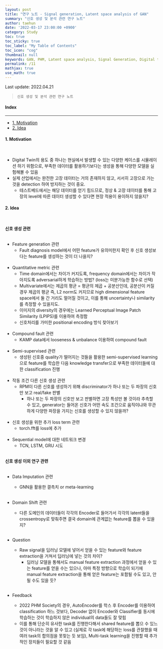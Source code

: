 ```yaml
---
layout: post
title: "연구 노트 - Signal generation, Latent space analysis of GAN"
summary: "신호 생성 및 분석 관련 연구 노트"
author: taehun
date: '2022-03-17 23:00:00 +0900'
category: Study
toc: true
toc_sticky: true
toc_label: "My Table of Contents"
toc_icon: "cog"
thumbnail: null
keywords: GAN, PHM, Latent space analysis, Signal Generation, Digital twin, DeepLearning
permalink: /11
mathjax: true
use_math: true
---
```

Last update: 2022.04.21<br>
> `신호 생성 및 분석 관련 연구 노트`

#### Index
---

- [1. Motivation](#1-motivation)
- [2. Idea](#2-idea)


#### **1. Motivation**
  
<br>

- Digital Twin의 용도 중 하나는 현실에서 발생할 수 있는 다양한 케이스를 시뮬레이션 하기 위함으로, 부족한 데이터를 활용하기보다는 생성을 통해 다양한 모델을 실험해볼 수 있음<br>
- 실제 산업에서는 완전한 고장 데이터는 거의 존재하지 않고, 서서히 고장으로 가는 것을 detection 하여 방지하는 것이 중요.
  - 테스트베드에서는 해당 데이터를 얻기 힘드므로, 정상 & 고장 데이터를 통해 고장의 level에 따른 데이터 생성할 수 있다면 현장 적용이 용이하지 않을지?<br>


#### **2. Idea**

<br>

**신호 생성 관련**<br><br>
- Feature generation 관련
  - Fault diagnosis model에서 어떤 feature가 유의미한지 확인 후 신호 생성보다는 feature를 생성하는 것이 더 나을지?<br><br>
- Quantitative metric 관련
  - Time domain에서는 차이가 커지도록, frequency domain에서는 차이가 작아지도록 adversarial하게 학습하는 방법? (loss는 미분가능한 함수로 선택)
  - Multivariate에서는 제곱의 평균 = 평균의 제곱 + 공분산인데, 공분산이 커질 경우 제곱의 평균 즉, L2 norm도 커지므로 high dimensional feature space에서 둘 간 거리도 멀어질 것이고, 이를 통해 uncertainty나 similarity를 측정할 수 있을지도.
  - 이미지의 diversity의 경우에는 Learned Perceptual Image Patch Similarity (LPIPS)를 이용하여 측정함
  - 신호처리를 가미한 positional encoding 방식 찾아보기<br><br>
- Compound fault 관련
  - KAMP data에서 looseness & unbalance 이용하여 compound fault<br><br>
- Semi-supervised 관련
  - 생성된 신호중 quality가 떨어지는 것들을 활용한 semi-supervised learning으로 feature를 학습한 다음 knowledge transfer으로 부족한 데이터들에 대한 classification 진행<br><br>
- 작동 조건 다른 신호 생성 관련
  - RPM이 다른 신호를 생성하기 위해 discriminator가 하나 또는 두 파장의 신호만 보고 real/fake 판별<br>
    - 하나 또는 두 파장의 신호만 보고 판별하면 고장 특성만 볼 것이라 추측할 수 있고, generator는 들어온 신호가 어떤 속도 조건으로 움직이냐와 무관하게 다양한 파장을 가지는 신호를 생성할 수 있지 않을까?<br><br>
- 신호 생성을 위한 추가 loss term 관련
  - torch.fft를 loss에 추가<br><br>
- Sequential model에 대한 네트워크 변경
  - TCN, LSTM, GRU 시도<br><br>

**신호 생성 이외 연구 관련**<br><br>
- Data Imputation 관련
  - GNN을 활용한 결측치 or meta-learning<br><br>

- Domain Shift 관련
  - 다른 도메인의 데이터들이 각각의 Encoder로 들어가서 각각의 latent들을 crossentropy로 맞춰주면 결국 domain에 관계없는 feature를 뽑을 수 있을지?<br><br>

- Question
  - Raw signal을 딥러닝 모델에 넣어서 얻을 수 있는 feature와 feature extraction을 거쳐서 딥러닝에 넣는 것의 차이?<br>
    - 딥러닝 모델을 통해서도 manual feature extraction 과정에서 얻을 수 있는 feature를 얻을 수는 있으나, 아마 특정 방향으로 학습이 되기에 manual feature extraction을 통해 얻은 feature는 포함될 수도 있고, 안될 수도 있을 듯?<br><br>

- Feedback
  - 2022 PHM Society의 경우, AutoEncoder를 학스 후 Encoder를 이용하여 classification 하느 것보다, Decoder 없이 Encoder와 Classifier를 동시에 학습하는 것이 학습하지 않은 individual의 data들도 잘 맞힘
  - 이를 통해 단순히 유사한 task를 진행한다해서 shared feature를 뽑으 수 있느 것이 아니라는 것을 알 수 있고 (실제로 각 task에 해당하는 loss를 관찰했을 때 여러 task의 합의점을 못찾는 듯 보임), Multi-task learning을 진행할 때 추가적인 장치들이 필요할 것 같음
